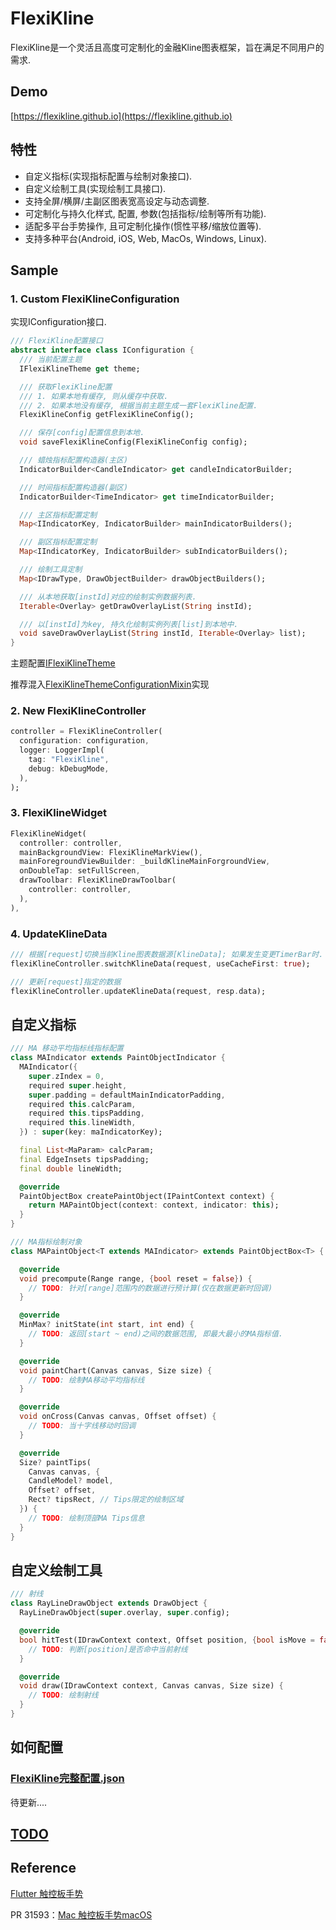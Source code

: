 # FlexiKline

FlexiKline是一个灵活且高度可定制化的金融Kline图表框架，旨在满足不同用户的需求. 

## Demo

[https://flexikline.github.io](https://flexikline.github.io)

## 特性

+ 自定义指标(实现指标配置与绘制对象接口).
+ 自定义绘制工具(实现绘制工具接口).
+ 支持全屏/横屏/主副区图表宽高设定与动态调整.
+ 可定制化与持久化样式, 配置, 参数(包括指标/绘制等所有功能).
+ 适配多平台手势操作, 且可定制化操作(惯性平移/缩放位置等).
+ 支持多种平台(Android, iOS, Web, MacOs, Windows, Linux).


## Sample

### 1. Custom FlexiKlineConfiguration

实现IConfiguration接口.
```dart
/// FlexiKline配置接口
abstract interface class IConfiguration {
  /// 当前配置主题
  IFlexiKlineTheme get theme;

  /// 获取FlexiKline配置
  /// 1. 如果本地有缓存, 则从缓存中获取.
  /// 2. 如果本地没有缓存, 根据当前主题生成一套FlexiKline配置.
  FlexiKlineConfig getFlexiKlineConfig();

  /// 保存[config]配置信息到本地.
  void saveFlexiKlineConfig(FlexiKlineConfig config);

  /// 蜡烛指标配置构造器(主区)
  IndicatorBuilder<CandleIndicator> get candleIndicatorBuilder;

  /// 时间指标配置构造器(副区)
  IndicatorBuilder<TimeIndicator> get timeIndicatorBuilder;

  /// 主区指标配置定制
  Map<IIndicatorKey, IndicatorBuilder> mainIndicatorBuilders();

  /// 副区指标配置定制
  Map<IIndicatorKey, IndicatorBuilder> subIndicatorBuilders();

  /// 绘制工具定制
  Map<IDrawType, DrawObjectBuilder> drawObjectBuilders();

  /// 从本地获取[instId]对应的绘制实例数据列表.
  Iterable<Overlay> getDrawOverlayList(String instId);

  /// 以[instId]为key, 持久化绘制实例列表[list]到本地中.
  void saveDrawOverlayList(String instId, Iterable<Overlay> list);
}
```
主题配置[IFlexiKlineTheme](https://github.com/FlexiKline/FlexiKline/blob/main/lib/src/framework/configuration.dart#L24)

推荐混入[FlexiKlineThemeConfigurationMixin](https://github.com/FlexiKline/FlexiKline/blob/main/lib/src/config/default_config.dart#L168)实现


### 2. New FlexiKlineController

```dart
controller = FlexiKlineController(
  configuration: configuration,
  logger: LoggerImpl(
    tag: "FlexiKline",
    debug: kDebugMode,
  ),
);
```

### 3. FlexiKlineWidget
```dart
FlexiKlineWidget(
  controller: controller,
  mainBackgroundView: FlexiKlineMarkView(),
  mainForegroundViewBuilder: _buildKlineMainForgroundView,
  onDoubleTap: setFullScreen,
  drawToolbar: FlexiKlineDrawToolbar(
    controller: controller,
  ),
),
```

### 4. UpdateKlineData
```dart
/// 根据[request]切换当前Kline图表数据源[KlineData]; 如果发生变更TimerBar时.
flexiKlineController.switchKlineData(request, useCacheFirst: true);

/// 更新[request]指定的数据
flexiKlineController.updateKlineData(request, resp.data);
```

## 自定义指标
```dart
/// MA 移动平均指标线指标配置
class MAIndicator extends PaintObjectIndicator {
  MAIndicator({
    super.zIndex = 0,
    required super.height,
    super.padding = defaultMainIndicatorPadding,
    required this.calcParam,
    required this.tipsPadding,
    required this.lineWidth,
  }) : super(key: maIndicatorKey);

  final List<MaParam> calcParam;
  final EdgeInsets tipsPadding;
  final double lineWidth;

  @override
  PaintObjectBox createPaintObject(IPaintContext context) {
    return MAPaintObject(context: context, indicator: this);
  }
}

/// MA指标绘制对象
class MAPaintObject<T extends MAIndicator> extends PaintObjectBox<T> {

  @override
  void precompute(Range range, {bool reset = false}) {
    // TODO: 针对[range]范围内的数据进行预计算(仅在数据更新时回调)
  }

  @override
  MinMax? initState(int start, int end) {
    // TODO: 返回[start ~ end)之间的数据范围, 即最大最小的MA指标值.
  }

  @override
  void paintChart(Canvas canvas, Size size) {
    // TODO: 绘制MA移动平均指标线
  }

  @override
  void onCross(Canvas canvas, Offset offset) {
    // TODO: 当十字线移动时回调
  }

  @override
  Size? paintTips(
    Canvas canvas, {
    CandleModel? model,
    Offset? offset,
    Rect? tipsRect, // Tips限定的绘制区域
  }) {
    // TODO: 绘制顶部MA Tips信息
  }
}
```

## 自定义绘制工具
```dart
/// 射线
class RayLineDrawObject extends DrawObject {
  RayLineDrawObject(super.overlay, super.config);

  @override
  bool hitTest(IDrawContext context, Offset position, {bool isMove = false}) {
    // TODO: 判断[position]是否命中当前射线
  }

  @override
  void draw(IDrawContext context, Canvas canvas, Size size) {
    // TODO: 绘制射线
  }
}
```

## 如何配置

### [FlexiKline完整配置.json](./doc/default_flexi_kline_configuration.json)

待更新....


## [TODO](./TODO.md)

## Reference

[Flutter 触控板手势](https://docs.google.com/document/d/1oRvebwjpsC3KlxN1gOYnEdxtNpQDYpPtUFAkmTUe-K8/edit?resourcekey=0-pt4_T7uggSTrsq2gWeGsYQ)

PR 31593：[Mac 触控板手势macOS](https://github.com/flutter/engine/pull/31593)